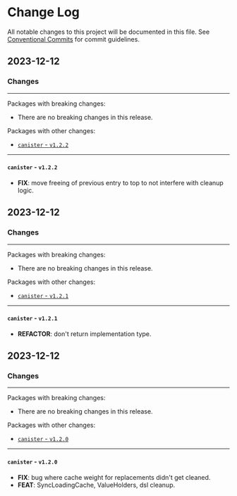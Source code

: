 # Change Log

All notable changes to this project will be documented in this file.
See [Conventional Commits](https://conventionalcommits.org) for commit guidelines.

## 2023-12-12

### Changes

---

Packages with breaking changes:

 - There are no breaking changes in this release.

Packages with other changes:

 - [`canister` - `v1.2.2`](#canister---v122)

---

#### `canister` - `v1.2.2`

 - **FIX**: move freeing of previous entry to top to not interfere with cleanup logic.


## 2023-12-12

### Changes

---

Packages with breaking changes:

 - There are no breaking changes in this release.

Packages with other changes:

 - [`canister` - `v1.2.1`](#canister---v121)

---

#### `canister` - `v1.2.1`

 - **REFACTOR**: don't return implementation type.


## 2023-12-12

### Changes

---

Packages with breaking changes:

 - There are no breaking changes in this release.

Packages with other changes:

 - [`canister` - `v1.2.0`](#canister---v120)

---

#### `canister` - `v1.2.0`

 - **FIX**: bug where cache weight for replacements didn't get cleaned.
 - **FEAT**: SyncLoadingCache, ValueHolders, dsl cleanup.

